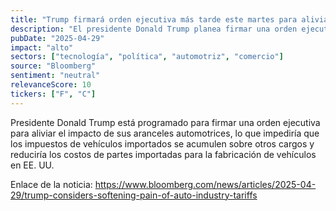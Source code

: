 ```yaml
---
title: "Trump firmará orden ejecutiva más tarde este martes para aliviar el impacto de los aranceles automotrices"
description: "El presidente Donald Trump planea firmar una orden ejecutiva para mitigar los efectos de sus aranceles automotrices, evitando que los impuestos de vehículos importados se sumen a otros cargos y reducir los costos de partes importadas para la fabricación de vehículos en EE. UU."
pubDate: "2025-04-29"
impact: "alto"
sectors: ["tecnología", "política", "automotriz", "comercio"]
source: "Bloomberg"
sentiment: "neutral"
relevanceScore: 10
tickers: ["F", "C"]
---
```


Presidente Donald Trump está programado para firmar una orden ejecutiva para aliviar el impacto de sus aranceles automotrices, lo que impediría que los impuestos de vehículos importados se acumulen sobre otros cargos y reduciría los costos de partes importadas para la fabricación de vehículos en EE. UU.

Enlace de la noticia: https://www.bloomberg.com/news/articles/2025-04-29/trump-considers-softening-pain-of-auto-industry-tariffs